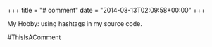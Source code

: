 +++
title = "# comment"
date = "2014-08-13T02:09:58+00:00"
+++

My Hobby: using hashtags in my source code.

#ThisIsAComment
			